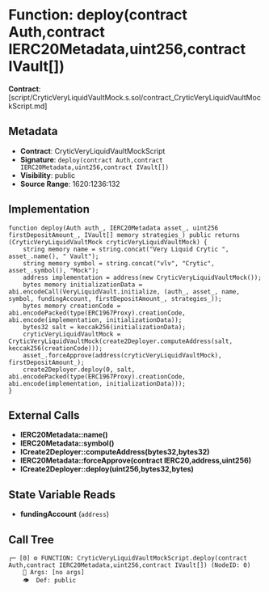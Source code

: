 # Function: deploy(contract Auth,contract IERC20Metadata,uint256,contract IVault[])

**Contract**: [script/CryticVeryLiquidVaultMock.s.sol/contract_CryticVeryLiquidVaultMockScript.md]

## Metadata

- **Contract**: CryticVeryLiquidVaultMockScript
- **Signature**: `deploy(contract Auth,contract IERC20Metadata,uint256,contract IVault[])`
- **Visibility**: public
- **Source Range**: 1620:1236:132

## Implementation

```solidity
function deploy(Auth auth_, IERC20Metadata asset_, uint256 firstDepositAmount_, IVault[] memory strategies_) public returns (CryticVeryLiquidVaultMock cryticVeryLiquidVaultMock) {
    string memory name = string.concat("Very Liquid Crytic ", asset_.name(), " Vault");
    string memory symbol = string.concat("vlv", "Crytic", asset_.symbol(), "Mock");
    address implementation = address(new CryticVeryLiquidVaultMock());
    bytes memory initializationData = abi.encodeCall(VeryLiquidVault.initialize, (auth_, asset_, name, symbol, fundingAccount, firstDepositAmount_, strategies_));
    bytes memory creationCode = abi.encodePacked(type(ERC1967Proxy).creationCode, abi.encode(implementation, initializationData));
    bytes32 salt = keccak256(initializationData);
    cryticVeryLiquidVaultMock = CryticVeryLiquidVaultMock(create2Deployer.computeAddress(salt, keccak256(creationCode)));
    asset_.forceApprove(address(cryticVeryLiquidVaultMock), firstDepositAmount_);
    create2Deployer.deploy(0, salt, abi.encodePacked(type(ERC1967Proxy).creationCode, abi.encode(implementation, initializationData)));
}
```

## External Calls

- **IERC20Metadata::name()**
- **IERC20Metadata::symbol()**
- **ICreate2Deployer::computeAddress(bytes32,bytes32)**
- **IERC20Metadata::forceApprove(contract IERC20,address,uint256)**
- **ICreate2Deployer::deploy(uint256,bytes32,bytes)**

## State Variable Reads

- **fundingAccount** (`address`)

## Call Tree

```
┌─ [0] ⚙️ FUNCTION: CryticVeryLiquidVaultMockScript.deploy(contract Auth,contract IERC20Metadata,uint256,contract IVault[]) (NodeID: 0)
    💬 Args: [no args]
    👁️  Def: public
```
